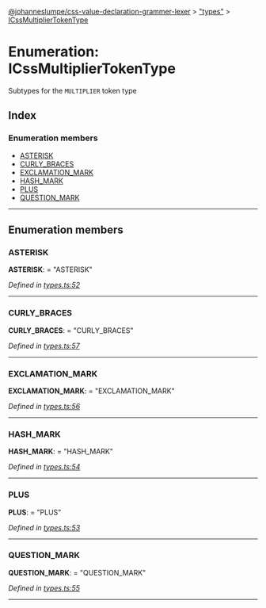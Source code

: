 [@johanneslumpe/css-value-declaration-grammer-lexer](../README.md) > ["types"](../modules/_types_.md) > [ICssMultiplierTokenType](../enums/_types_.icssmultipliertokentype.md)

# Enumeration: ICssMultiplierTokenType

Subtypes for the `MULTIPLIER` token type

## Index

### Enumeration members

* [ASTERISK](_types_.icssmultipliertokentype.md#asterisk)
* [CURLY_BRACES](_types_.icssmultipliertokentype.md#curly_braces)
* [EXCLAMATION_MARK](_types_.icssmultipliertokentype.md#exclamation_mark)
* [HASH_MARK](_types_.icssmultipliertokentype.md#hash_mark)
* [PLUS](_types_.icssmultipliertokentype.md#plus)
* [QUESTION_MARK](_types_.icssmultipliertokentype.md#question_mark)

---

## Enumeration members

<a id="asterisk"></a>

###  ASTERISK

**ASTERISK**:  = "ASTERISK"

*Defined in [types.ts:52](https://github.com/johanneslumpe/css-value-declaration-grammer-lexer/blob/c9b8a67/src/types.ts#L52)*

___
<a id="curly_braces"></a>

###  CURLY_BRACES

**CURLY_BRACES**:  = "CURLY_BRACES"

*Defined in [types.ts:57](https://github.com/johanneslumpe/css-value-declaration-grammer-lexer/blob/c9b8a67/src/types.ts#L57)*

___
<a id="exclamation_mark"></a>

###  EXCLAMATION_MARK

**EXCLAMATION_MARK**:  = "EXCLAMATION_MARK"

*Defined in [types.ts:56](https://github.com/johanneslumpe/css-value-declaration-grammer-lexer/blob/c9b8a67/src/types.ts#L56)*

___
<a id="hash_mark"></a>

###  HASH_MARK

**HASH_MARK**:  = "HASH_MARK"

*Defined in [types.ts:54](https://github.com/johanneslumpe/css-value-declaration-grammer-lexer/blob/c9b8a67/src/types.ts#L54)*

___
<a id="plus"></a>

###  PLUS

**PLUS**:  = "PLUS"

*Defined in [types.ts:53](https://github.com/johanneslumpe/css-value-declaration-grammer-lexer/blob/c9b8a67/src/types.ts#L53)*

___
<a id="question_mark"></a>

###  QUESTION_MARK

**QUESTION_MARK**:  = "QUESTION_MARK"

*Defined in [types.ts:55](https://github.com/johanneslumpe/css-value-declaration-grammer-lexer/blob/c9b8a67/src/types.ts#L55)*

___

